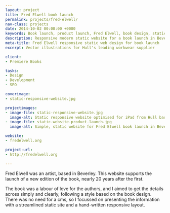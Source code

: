 ```yaml
---
layout: project
title: Fred Elwell book launch
permalink: projects/fred-elwell/
nav-class: projects
date: 2014-10-02 00:00:00 +0000
keywords: Book launch, product launch, Fred Elwell, book design, static site, SSG, static site generator
description: Responsive modern static website for a book launch in Beverley by a Hull web developer.
meta-title: Fred Elwell responsive static web design for book launch
excerpt: Vector illustrations for Hull's leading workwear supplier

client:
- Premiere Books

tasks:
- Design
- Development
- SEO

coverimage:
- static-responsive-website.jpg

projectimages:
- image-file: static-responsive-website.jpg
  image-alt: Static responsive website optimised for iPad from Hull based web designer
- image-file: static-website-product-launch.jpg
  image-alt: Simple, static website for Fred Elwell book launch in Beverley, East Yorkshire

website:
- fredelwell.org

project-url:
- http://fredelwell.org

---
```


Fred Elwell was an artist, based in Beverley. This website supports the launch of a new edition of the book, nearly 20 years after the first.

The book was a labour of love for the authors, and I aimed to get the details across simply and clearly, following a style based on the book design. There was no need for a cms, so I focussed on presenting the information with a streamlined static site and a hand-written responsive layout.